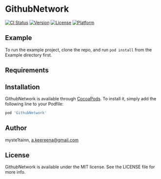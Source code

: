 # GithubNetwork

[![CI Status](https://img.shields.io/travis/myste1tainn/GithubNetwork.svg?style=flat)](https://travis-ci.org/myste1tainn/GithubNetwork)
[![Version](https://img.shields.io/cocoapods/v/GithubNetwork.svg?style=flat)](https://cocoapods.org/pods/GithubNetwork)
[![License](https://img.shields.io/cocoapods/l/GithubNetwork.svg?style=flat)](https://cocoapods.org/pods/GithubNetwork)
[![Platform](https://img.shields.io/cocoapods/p/GithubNetwork.svg?style=flat)](https://cocoapods.org/pods/GithubNetwork)

## Example

To run the example project, clone the repo, and run `pod install` from the Example directory first.

## Requirements

## Installation

GithubNetwork is available through [CocoaPods](https://cocoapods.org). To install
it, simply add the following line to your Podfile:

```ruby
pod 'GithubNetwork'
```

## Author

myste1tainn, a.keereena@gmail.com

## License

GithubNetwork is available under the MIT license. See the LICENSE file for more info.
